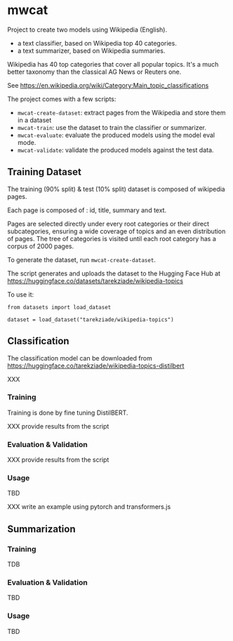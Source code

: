 # mwcat

Project to create two models using Wikipedia (English).

- a text classifier, based on Wikipedia top 40 categories.
- a text summarizer, based on Wikipedia summaries.

Wikipedia has 40 top categories that cover all popular topics.
It's a much better taxonomy than the classical AG News or Reuters one.

See https://en.wikipedia.org/wiki/Category:Main_topic_classifications

The project comes with a few scripts:

- `mwcat-create-dataset`: extract pages from the Wikipedia and store them in a dataset
- `mwcat-train`: use the dataset to train the classifier or summarizer.
- `mwcat-evaluate`: evaluate the produced models using the model eval mode.
- `mwcat-validate`: validate the produced models against the test data.

## Training Dataset

The training (90% split) & test (10% split) dataset is composed of wikipedia pages.

Each page is composed of : id, title, summary and text.

Pages are selected directly under every root categories or their direct subcategories, ensuring a
wide coverage of topics and an even distribution of pages.
The tree of categories is visited until each root category has a corpus of 2000 pages.

To generate the dataset, run `mwcat-create-dataset`.

The script generates and uploads the dataset to the Hugging Face Hub at https://huggingface.co/datasets/tarekziade/wikipedia-topics

To use it:

```
from datasets import load_dataset

dataset = load_dataset("tarekziade/wikipedia-topics")
```

## Classification

The classification model can be downloaded from https://huggingface.co/tarekziade/wikipedia-topics-distilbert

XXX

### Training

Training is done by fine tuning DistilBERT.

XXX provide results from the script

### Evaluation & Validation

XXX provide results from the script

### Usage

TBD

XXX write an example using pytorch and transformers.js

## Summarization

### Training

TDB

### Evaluation & Validation

TBD

### Usage

TBD
